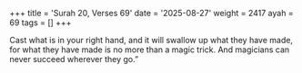+++
title = 'Surah 20, Verses 69'
date = '2025-08-27'
weight = 2417
ayah = 69
tags = []
+++

Cast what is in your right hand, and it will swallow up what they have made, for what they have made is no more than a magic trick. And magicians can never succeed wherever they go.”